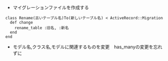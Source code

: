 * マイグレーションファイルを作成する　
```
class Rename(古いテーブル名)To(新しいテーブル名) < ActiveRecord::Migration
  def change
    rename_table :旧名, :新名
  end
end
```
* モデル名,クラス名,モデルに関連するものを変更　has_manyの変更を忘れずに
